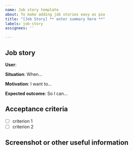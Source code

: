 ```yaml
---
name: Job story template
about: To make adding job stories easy as pie
title: "[Job Story] ** enter summary here **"
labels: job-story
assignees: ''

---
```


## Job story

**User**: 

**Situation**: When...

**Motivation**: I want to...

**Expected outcome**: So I can...

## Acceptance criteria 

- [ ] criterion 1
- [ ] criterion 2

## Screenshot or other useful information
